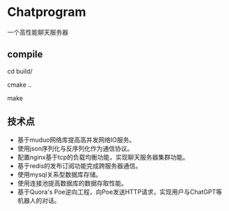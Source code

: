 # Chatprogram
一个高性能聊天服务器
## compile
cd build/

cmake ..

make
## 技术点
* 基于muduo网络库提高高并发网络IO服务。
* 使用json序列化与反序列化作为通信协议。
* 配置nginx基于tcp的负载均衡功能，实现聊天服务器集群功能。
* 基于redis的发布订阅功能完成跨服务器通信。
* 使用mysql关系型数据库存储。
* 使用连接池提高数据库的数据存取性能。
* 基于Quora's Poe逆向工程，向Poe发送HTTP请求，实现用户与ChatGPT等机器人的对话。
